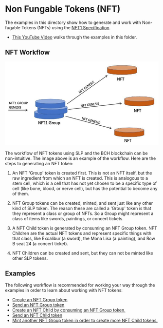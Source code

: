# Non Fungable Tokens (NFT)

The examples in this directory show how to generate and work with Non-fugable
Tokens (NFTs) using the [NFT1 Specification](https://github.com/simpleledger/slp-specifications/blob/master/slp-nft-1.md).

- [This YouTube Video](https://www.youtube.com/watch?v=vvlpYUx6HRs) walks through the examples in this folder.

## NFT Workflow
![nft-example.jpg](nft-example.jpg)

The workflow of NFT tokens using SLP and the BCH blockchain can be non-intuitive. The image above is an example of the workflow. Here are the steps to generating an NFT token:

1. An NFT 'Group' token is created first. This is not an NFT itself, but the raw ingredient from which an NFT is created. This is analogous to a stem cell, which is a cell that has not yet chosen to be a specific type of cell (like bone, blood, or nerve cell), but has the potential to become any of them.

2. NFT Group tokens can be created, minted, and sent just like any other kind of SLP token. The reason these are called a 'Group' token is that they represent a class or group of NFTs. So a Group might represent a class of items like swords, paintings, or concert tickets.

3. A NFT Child token is generated by consuming an NFT Group token. NFT Children are the actual NFT tokens and represent specific things with that class, like Excalibur (a sword), the Mona Lisa (a painting), and Row B seat 24 (a concert ticket).

4. NFT Children can be created and sent, but they can not be minted like other SLP tokens.

## Examples
The following workflow is recommended for working your way through the examples in order to learn about working with NFT tokens:

- [Create an NFT Group token](./create-nft-group)
- [Send an NFT Group token](./send-group)
- [Create an NFT Child by consuming an NFT Group token.](./create-nft-child)
- [Send an NFT Child token](./send-child)
- [Mint another NFT Group token in order to create more NFT Child tokens.](./mint-nft-group)
